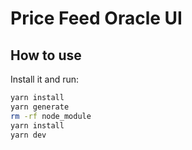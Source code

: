 # Price Feed Oracle UI

## How to use

Install it and run:

```sh
yarn install
yarn generate
rm -rf node_module
yarn install
yarn dev
```


